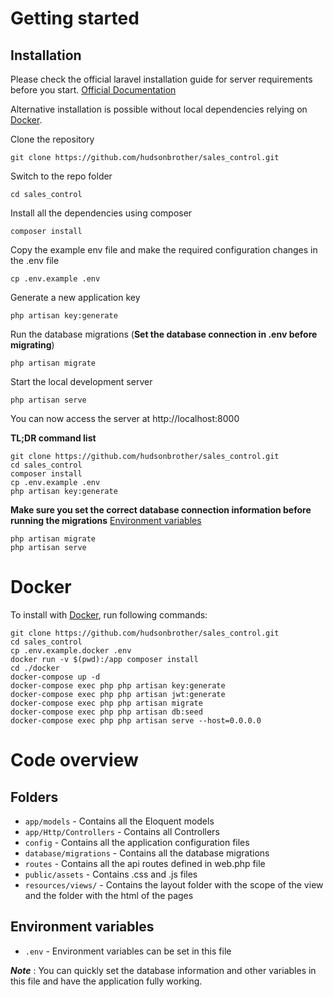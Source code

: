 # Getting started

## Installation

Please check the official laravel installation guide for server requirements before you start. [Official Documentation](https://laravel.com/docs/5.4/installation#installation)

Alternative installation is possible without local dependencies relying on [Docker](#docker).

Clone the repository

    git clone https://github.com/hudsonbrother/sales_control.git

Switch to the repo folder

    cd sales_control

Install all the dependencies using composer

    composer install

Copy the example env file and make the required configuration changes in the .env file

    cp .env.example .env

Generate a new application key

    php artisan key:generate

Run the database migrations (**Set the database connection in .env before migrating**)

    php artisan migrate

Start the local development server

    php artisan serve

You can now access the server at http://localhost:8000

**TL;DR command list**

    git clone https://github.com/hudsonbrother/sales_control.git
	cd sales_control
    composer install
    cp .env.example .env
    php artisan key:generate

**Make sure you set the correct database connection information before running the migrations** [Environment variables](#environment-variables)

    php artisan migrate
    php artisan serve

# Docker

To install with [Docker](https://www.docker.com), run following commands:

```
git clone https://github.com/hudsonbrother/sales_control.git
cd sales_control
cp .env.example.docker .env
docker run -v $(pwd):/app composer install
cd ./docker
docker-compose up -d
docker-compose exec php php artisan key:generate
docker-compose exec php php artisan jwt:generate
docker-compose exec php php artisan migrate
docker-compose exec php php artisan db:seed
docker-compose exec php php artisan serve --host=0.0.0.0
```
# Code overview

## Folders

- `app/models` - Contains all the Eloquent models
- `app/Http/Controllers` - Contains all Controllers
- `config` - Contains all the application configuration files
- `database/migrations` - Contains all the database migrations
- `routes` - Contains all the api routes defined in web.php file
- `public/assets` -  Contains .css and .js files
- `resources/views/` - Contains the layout folder with the scope of the view and the folder with the html of the pages

## Environment variables

- `.env` - Environment variables can be set in this file

***Note*** : You can quickly set the database information and other variables in this file and have the application fully working.
